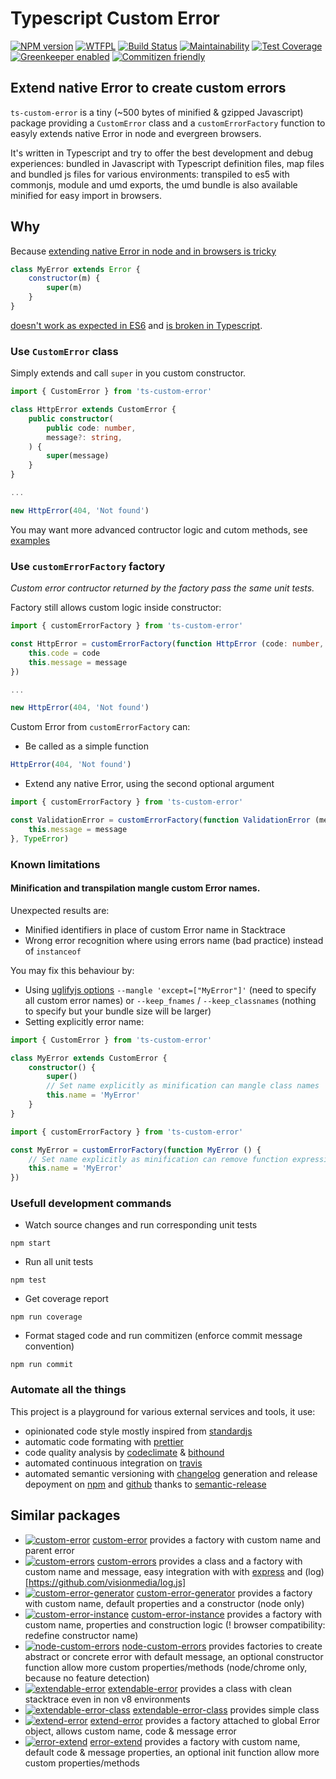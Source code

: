 # Typescript Custom Error

[![NPM version](https://img.shields.io/npm/v/ts-custom-error.svg?colorB=green)](https://www.npmjs.com/package/ts-custom-error)
[![WTFPL](https://img.shields.io/npm/l/ts-custom-error.svg?colorB=green)](http://www.wtfpl.net)
[![Build Status](https://img.shields.io/travis/adriengibrat/ts-custom-error.svg)](https://travis-ci.org/adriengibrat/ts-custom-error)
[![Maintainability](https://img.shields.io/codeclimate/maintainability/adriengibrat/ts-custom-error.svg)](https://codeclimate.com/github/adriengibrat/ts-custom-error/maintainability)
[![Test Coverage](https://img.shields.io/codeclimate/c/adriengibrat/ts-custom-error.svg)](https://codeclimate.com/github/adriengibrat/ts-custom-error/test_coverage)
[![Greenkeeper enabled](https://badges.greenkeeper.io/adriengibrat/ts-custom-error.svg)](https://greenkeeper.io)
[![Commitizen friendly](https://img.shields.io/badge/commitizen-friendly-brightgreen.svg)](http://commitizen.github.io/cz-cli/)

## Extend native Error to create custom errors

`ts-custom-error` is a tiny (~500 bytes of minified & gzipped Javascript) package providing a `CustomError` class and a `customErrorFactory` function to easyly extends native Error in node and evergreen browsers.

It's written in Typescript and try to offer the best development and debug experiences: bundled in Javascript with Typescript definition files, map files and bundled js files for various environments: transpiled to es5 with commonjs, module and umd exports, the umd bundle is also available minified for easy import in browsers.

## Why

Because [extending native Error in node and in browsers is tricky](https://stackoverflow.com/questions/1382107/whats-a-good-way-to-extend-error-in-javascript)
```js
class MyError extends Error {
	constructor(m) {
		super(m)
	}
}
```
 [doesn't work as expected in ES6](https://stackoverflow.com/questions/31089801/extending-error-in-javascript-with-es6-syntax-babel) and [is broken in Typescript](https://github.com/Microsoft/TypeScript-wiki/blob/master/Breaking-Changes.md#extending-built-ins-like-error-array-and-map-may-no-longer-work).

### Use `CustomError` class

Simply extends and call `super` in you custom constructor.

```ts
import { CustomError } from 'ts-custom-error'

class HttpError extends CustomError {
	public constructor(
		public code: number,
		message?: string,
	) {
		super(message)
	}
}

...

new HttpError(404, 'Not found')
```
You may want more advanced contructor logic and cutom methods, see [examples](https://github.com/adriengibrat/ts-custom-error/tree/master/src/example)

### Use `customErrorFactory` factory

*Custom error contructor returned by the factory pass the same unit tests.*

Factory still allows custom logic inside constructor:

```ts
import { customErrorFactory } from 'ts-custom-error'

const HttpError = customErrorFactory(function HttpError (code: number, message= '') {
	this.code = code
	this.message = message
})

...

new HttpError(404, 'Not found')
```

Custom Error from `customErrorFactory` can:
- Be called as a simple function
```ts
HttpError(404, 'Not found')
```
- Extend any native Error, using the second optional argument
```ts
import { customErrorFactory } from 'ts-custom-error'

const ValidationError = customErrorFactory(function ValidationError (message= 'Invalid parameter') {
	this.message = message
}, TypeError)
```

### Known limitations

#### Minification and transpilation mangle custom Error names.
Unexpected results are:
- Minified identifiers in place of custom Error name in Stacktrace
- Wrong error recognition where using errors name (bad practice) instead of `instanceof`

You may fix this behaviour by:
- Using [uglifyjs options](https://github.com/mishoo/UglifyJS2/blob/harmony/README.md) `--mangle 'except=["MyError"]'` (need to specify all custom error names) or `--keep_fnames` / `--keep_classnames` (nothing to specify but your bundle size will be larger)
- Setting explicitly error name:

```ts
import { CustomError } from 'ts-custom-error'

class MyError extends CustomError {
	constructor() {
		super()
		// Set name explicitly as minification can mangle class names
		this.name = 'MyError'
	}
}
```

```ts
import { customErrorFactory } from 'ts-custom-error'

const MyError = customErrorFactory(function MyError () {
	// Set name explicitly as minification can remove function expression names
	this.name = 'MyError'
})
```

### Usefull development commands

- Watch source changes and run corresponding unit tests
```
npm start
```

- Run all unit tests
```
npm test
```

- Get coverage report
```
npm run coverage
```

- Format staged code and run commitizen (enforce commit message convention)
```
npm run commit
```

### Automate all the things

This project is a playground for various external services and tools, it use:
- opinionated code style mostly inspired from [standardjs](https://standardjs.com)
- automatic code formating with [prettier](https://github.com/prettier/prettier)
- code quality analysis by [codeclimate](https://codeclimate.com/github/adriengibrat/ts-custom-error) & [bithound](https://www.bithound.io/github/adriengibrat/ts-custom-error)
- automated continuous integration on [travis](https://travis-ci.org/adriengibrat/ts-custom-error)
- automated semantic versioning with [changelog](CHANGELOG.md) generation and release depoyment on [npm](https://www.npmjs.com/package/ts-custom-error) and [github](https://github.com/adriengibrat/ts-custom-error/releases) thanks to [semantic-release](https://github.com/semantic-release/semantic-release)

## Similar packages

- [![custom-error](https://badge.fury.io/js/custom-error.svg)](https://www.npmjs.com/package/custom-error) [custom-error](https://github.com/andrezsanchez/custom-error) provides a factory with custom name and parent error
- [![custom-errors](https://badge.fury.io/js/custom-errors.svg)](https://www.npmjs.com/package/custom-errors) [custom-errors](https://github.com/techjacker/custom-errors) provides a class and a factory with custom name and message, easy integration with with [express](https://github.com/expressjs/express) and (log)[https://github.com/visionmedia/log.js]
- [![custom-error-generator](https://badge.fury.io/js/custom-error-generator.svg)](https://www.npmjs.com/package/custom-error-generator) [custom-error-generator](https://github.com/jproulx/node-custom-error) provides a factory with custom name, default properties and a constructor (node only)
- [![custom-error-instance](https://badge.fury.io/js/custom-error-instance.svg)](https://www.npmjs.com/package/custom-error-instance) [custom-error-instance](https://github.com/Gi60s/custom-error-instance) provides a factory with custom name, properties and construction logic (! browser compatibility: redefine constructor name)
- [![node-custom-errors](https://badge.fury.io/js/node-custom-errors.svg)](https://www.npmjs.com/package/node-custom-errors) [node-custom-errors](https://github.com/axyjs/node-custom-errors) provides factories to create abstract or concrete error with default message, an optional constructor function allow more custom properties/methods (node/chrome only, because no feature detection)
- [![extendable-error](https://badge.fury.io/js/extendable-error.svg)](https://www.npmjs.com/package/extendable-error) [extendable-error](https://github.com/vilic/extendable-error) provides a class with clean stacktrace even in non v8 environments
- [![extendable-error-class](https://badge.fury.io/js/extendable-error-class.svg)](https://www.npmjs.com/package/extendable-error-class) [extendable-error-class](https://github.com/brillout/extendable-error-class) provides simple class
- [![extend-error](https://badge.fury.io/js/extend-error.svg)](https://www.npmjs.com/package/extend-error) [extend-error](https://github.com/jayyvis/extend-error) provides a factory attached to global Error object, allows custom name, code & message error
- [![error-extend](https://badge.fury.io/js/eerror-extend.svg)](https://www.npmjs.com/package/error-extend) [error-extend](https://github.com/tilap/error-extend) provides a factory with custom name, default code & message properties, an optional init function allow more custom properties/methods
